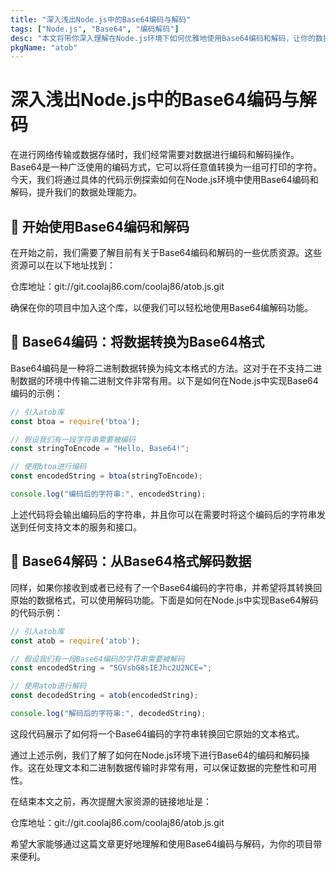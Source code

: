 ```yaml
---
title: "深入浅出Node.js中的Base64编码与解码"
tags: ["Node.js", "Base64", "编码解码"]
desc: "本文将带你深入理解在Node.js环境下如何优雅地使用Base64编码和解码，让你的数据传输更加安全与高效。"
pkgName: "atob"
---
```


# 深入浅出Node.js中的Base64编码与解码

在进行网络传输或数据存储时，我们经常需要对数据进行编码和解码操作。Base64是一种广泛使用的编码方式，它可以将任意值转换为一组可打印的字符。今天，我们将通过具体的代码示例探索如何在Node.js环境中使用Base64编码和解码，提升我们的数据处理能力。

## 🚀 开始使用Base64编码和解码

在开始之前，我们需要了解目前有关于Base64编码和解码的一些优质资源。这些资源可以在以下地址找到：

仓库地址：git://git.coolaj86.com/coolaj86/atob.js.git

确保在你的项目中加入这个库，以便我们可以轻松地使用Base64编解码功能。

## 📌 Base64编码：将数据转换为Base64格式

Base64编码是一种将二进制数据转换为纯文本格式的方法。这对于在不支持二进制数据的环境中传输二进制文件非常有用。以下是如何在Node.js中实现Base64编码的示例：

```javascript
// 引入atob库
const btoa = require('btoa');

// 假设我们有一段字符串需要被编码
const stringToEncode = "Hello, Base64!";

// 使用btoa进行编码
const encodedString = btoa(stringToEncode);

console.log("编码后的字符串:", encodedString);
```

上述代码将会输出编码后的字符串，并且你可以在需要时将这个编码后的字符串发送到任何支持文本的服务和接口。

## 🚀 Base64解码：从Base64格式解码数据

同样，如果你接收到或者已经有了一个Base64编码的字符串，并希望将其转换回原始的数据格式，可以使用解码功能。下面是如何在Node.js中实现Base64解码的代码示例：

```javascript
// 引入atob库
const atob = require('atob');

// 假设我们有一段Base64编码的字符串需要被解码
const encodedString = "SGVsbG8sIEJhc2U2NCE=";

// 使用atob进行解码
const decodedString = atob(encodedString);

console.log("解码后的字符串:", decodedString);
```

这段代码展示了如何将一个Base64编码的字符串转换回它原始的文本格式。

通过上述示例，我们了解了如何在Node.js环境下进行Base64的编码和解码操作。这在处理文本和二进制数据传输时非常有用，可以保证数据的完整性和可用性。

在结束本文之前，再次提醒大家资源的链接地址是：

仓库地址：git://git.coolaj86.com/coolaj86/atob.js.git

希望大家能够通过这篇文章更好地理解和使用Base64编码与解码，为你的项目带来便利。